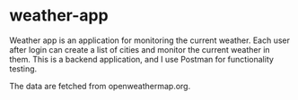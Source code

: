 # weather-app

Weather app is an application for monitoring the current weather. Each user after login can create a list of cities and monitor the current weather in them.
This is a backend application, and I use Postman for functionality testing.

The data are fetched from openweathermap.org.

